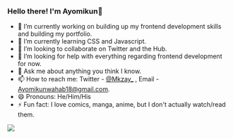 ### Hello there! I'm Ayomikun👋

- 🔭 I’m currently working on building up my frontend development skills and building my portfolio.
- 🌱 I’m currently learning CSS and Javascript.
- 👯 I’m looking to collaborate on Twitter and the Hub.
- 🤔 I’m looking for help with everything regarding frontend development for now.
- 💬 Ask me about anything you think I know.
- 📫 How to reach me: Twitter - <a href="https://twitter.com/Mkzay_">@Mkzay_</a> , Email - Ayomikunwahab18@gmail.com.
- 😄 Pronouns: He/Him/His
- ⚡ Fun fact: I love comics, manga, anime, but I don't actually watch/read them.


<img src="https://github-readme-stats.vercel.app/api?username=Mkzay&&show_icons=true&title_color=blue&icon_color=gray&text_color=white_color=151515">
